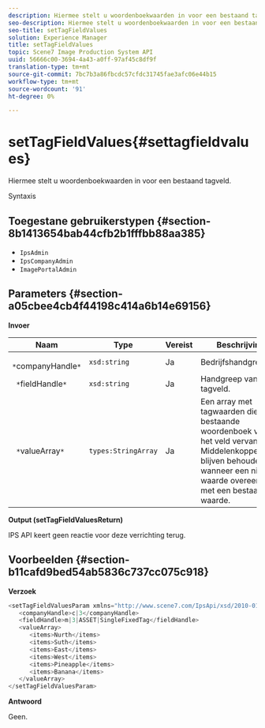 ```yaml
---
description: Hiermee stelt u woordenboekwaarden in voor een bestaand tagveld.
seo-description: Hiermee stelt u woordenboekwaarden in voor een bestaand tagveld.
seo-title: setTagFieldValues
solution: Experience Manager
title: setTagFieldValues
topic: Scene7 Image Production System API
uuid: 56666c00-3694-4a43-a0ff-97af45c8df9f
translation-type: tm+mt
source-git-commit: 7bc7b3a86fbcdc57cfdc31745fae3afc06e44b15
workflow-type: tm+mt
source-wordcount: '91'
ht-degree: 0%

---
```



# setTagFieldValues{#settagfieldvalues}

Hiermee stelt u woordenboekwaarden in voor een bestaand tagveld.

Syntaxis

## Toegestane gebruikerstypen {#section-8b1413654bab44cfb2b1fffbb88aa385}

* `IpsAdmin`
* `IpsCompanyAdmin`
* `ImagePortalAdmin`

## Parameters {#section-a05cbee4cb4f44198c414a6b14e69156}

**Invoer**

| Naam | Type | Vereist | Beschrijving |
|---|---|---|---|
| ` *`companyHandle`*` | `xsd:string` | Ja | Bedrijfshandgreep. |
| ` *`fieldHandle`*` | `xsd:string` | Ja | Handgreep van tagveld. |
| ` *`valueArray`*` | `types:StringArray` | Ja | Een array met tagwaarden die het bestaande woordenboek van het veld vervangen. Middelenkoppelingen blijven behouden wanneer een nieuwe waarde overeenkomt met een bestaande waarde. |

**Output (setTagFieldValuesReturn)**

IPS API keert geen reactie voor deze verrichting terug.

## Voorbeelden {#section-b11cafd9bed54ab5836c737cc075c918}

**Verzoek**

```java
<setTagFieldValuesParam xmlns="http://www.scene7.com/IpsApi/xsd/2010-01-31">
   <companyHandle>c|3</companyHandle>
   <fieldHandle>m|3|ASSET|SingleFixedTag</fieldHandle>
   <valueArray>
      <items>Nurth</items>
      <items>Suth</items>
      <items>East</items>
      <items>West</items>
      <items>Pineapple</items>
      <items>Banana</items>
   </valueArray>
</setTagFieldValuesParam>
```

**Antwoord**

Geen.
